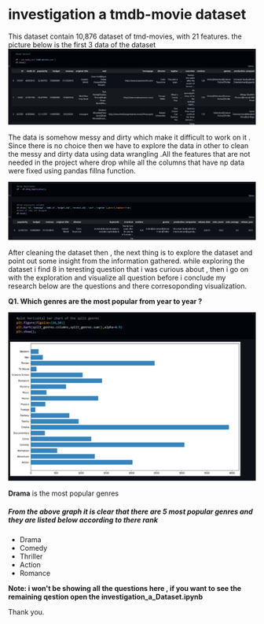 # investigation a tmdb-movie dataset

This dataset contain 10,876 dataset of tmd-movies, with 21 features. the picture below is the first 3 data of the dataset![1659197280198](image/README/1659197280198.png)

The data is somehow messy and dirty which make it difficult to work on it . Since there is no choice then we have to explore the data in other to clean the messy and dirty data using data wrangling .All the features that are not needed in the project where drop while all the columns that have np data were fixed using pandas fillna function.

![1659197539925](image/README/1659197539925.png)

After cleaning the dataset then , the next thing is to explore the dataset and point out some insight from the information gathered. while exploring the dataset i find 8 in teresting question that i was curious about , then i go on with the exploration and visualize all question before i conclude my research below are the questions and there corresoponding visualization.


**Q1. Which genres are the most popular from year to year ?**

![1659197956727](image/README/1659197956727.png)

**Drama** is the most popular genres

##### From the above graph it is clear that there are 5 most popular genres and they are listed below according to there rank

* Drama
* Comedy
* Thriller
* Action
* Romance

**Note: i won't be showing all the questions here , if you want to see the remaining qestion open the investigation_a_Dataset.ipynb**

Thank you.
